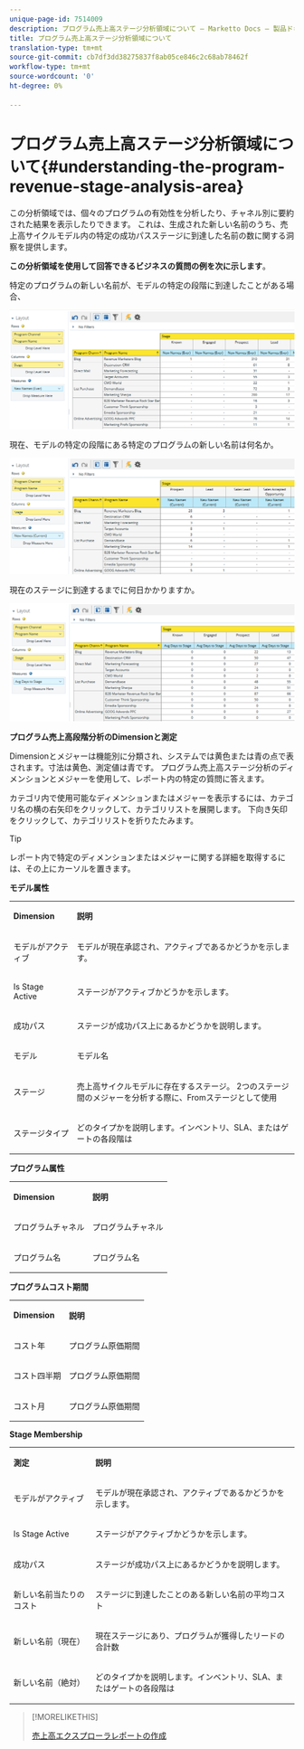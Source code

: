 ```yaml
---
unique-page-id: 7514009
description: プログラム売上高ステージ分析領域について — Marketto Docs — 製品ドキュメント
title: プログラム売上高ステージ分析領域について
translation-type: tm+mt
source-git-commit: cb7df3dd38275837f8ab05ce846c2c68ab78462f
workflow-type: tm+mt
source-wordcount: '0'
ht-degree: 0%

---
```



# プログラム売上高ステージ分析領域について{#understanding-the-program-revenue-stage-analysis-area}

この分析領域では、個々のプログラムの有効性を分析したり、チャネル別に要約された結果を表示したりできます。 これは、生成された新しい名前のうち、売上高サイクルモデル内の特定の成功パスステージに到達した名前の数に関する洞察を提供します。

**この分析領域を使用して回答できるビジネスの質問の例を次に示します**。

特定のプログラムの新しい名前が、モデルの特定の段階に到達したことがある場合、

![](assets/one-3.png)

現在、モデルの特定の段階にある特定のプログラムの新しい名前は何名か。

![](assets/two-3.png)

現在のステージに到達するまでに何日かかりますか。

![](assets/three-3.png)

**プログラム売上高段階分析のDimensionと測定**

Dimensionとメジャーは機能別に分類され、システムでは黄色または青の点で表されます。寸法は黄色、測定値は青です。 プログラム売上高ステージ分析のディメンションとメジャーを使用して、レポート内の特定の質問に答えます。

カテゴリ内で使用可能なディメンションまたはメジャーを表示するには、カテゴリ名の横の右矢印をクリックして、カテゴリリストを展開します。 下向き矢印をクリックして、カテゴリリストを折りたたみます。

>[!TIP]
>
>レポート内で特定のディメンションまたはメジャーに関する詳細を取得するには、その上にカーソルを置きます。

**モデル属性**

<table> 
 <tbody> 
  <tr> 
   <td colspan="1" rowspan="1"><strong>Dimension</strong></td> 
   <td colspan="1" rowspan="1"><p><strong>説明</strong></p></td> 
  </tr> 
  <tr> 
   <td colspan="1" rowspan="1"><p>モデルがアクティブ</p></td> 
   <td colspan="1" rowspan="1"><p>モデルが現在承認され、アクティブであるかどうかを示します。</p></td> 
  </tr> 
  <tr> 
   <td colspan="1" rowspan="1"><p>Is Stage Active</p></td> 
   <td colspan="1" rowspan="1"><p>ステージがアクティブかどうかを示します。</p></td> 
  </tr> 
  <tr> 
   <td colspan="1" rowspan="1"><p>成功パス</p></td> 
   <td colspan="1" rowspan="1"><p>ステージが成功パス上にあるかどうかを説明します。</p></td> 
  </tr> 
  <tr> 
   <td colspan="1" rowspan="1"><p>モデル</p></td> 
   <td colspan="1" rowspan="1"><p>モデル名</p></td> 
  </tr> 
  <tr> 
   <td colspan="1" rowspan="1"><p>ステージ</p></td> 
   <td colspan="1" rowspan="1"><p>売上高サイクルモデルに存在するステージ。 2つのステージ間のメジャーを分析する際に、Fromステージとして使用</p></td> 
  </tr> 
  <tr> 
   <td colspan="1" rowspan="1"><p>ステージタイプ</p></td> 
   <td colspan="1" rowspan="1"><p>どのタイプかを説明します。インベントリ、SLA、またはゲートの各段階は</p></td> 
  </tr> 
 </tbody> 
</table>

**プログラム属性**

<table> 
 <tbody> 
  <tr> 
   <td colspan="1" rowspan="1"><p><strong>Dimension</strong></p></td> 
   <td colspan="1" rowspan="1"><p><strong>説明</strong></p></td> 
  </tr> 
  <tr> 
   <td colspan="1" rowspan="1"><p>プログラムチャネル</p></td> 
   <td colspan="1" rowspan="1"><p>プログラムチャネル</p></td> 
  </tr> 
  <tr> 
   <td colspan="1" rowspan="1"><p>プログラム名</p></td> 
   <td colspan="1" rowspan="1"><p>プログラム名</p></td> 
  </tr> 
 </tbody> 
</table>

**プログラムコスト期間**

<table> 
 <tbody> 
  <tr> 
   <td colspan="1" rowspan="1"><p><strong>Dimension</strong></p></td> 
   <td colspan="1" rowspan="1"><p><strong>説明</strong></p></td> 
  </tr> 
  <tr> 
   <td colspan="1" rowspan="1"><p>コスト年</p></td> 
   <td colspan="1" rowspan="1"><p>プログラム原価期間</p></td> 
  </tr> 
  <tr> 
   <td colspan="1" rowspan="1"><p>コスト四半期</p></td> 
   <td colspan="1" rowspan="1"><p>プログラム原価期間</p></td> 
  </tr> 
  <tr> 
   <td colspan="1" rowspan="1"><p>コスト月</p></td> 
   <td colspan="1" rowspan="1"><p>プログラム原価期間</p></td> 
  </tr> 
 </tbody> 
</table>

**Stage Membership**

<table> 
 <tbody> 
  <tr> 
   <td colspan="1" rowspan="1"><p><strong>測定</strong></p></td> 
   <td colspan="1" rowspan="1"><p><strong>説明</strong></p></td> 
  </tr> 
  <tr> 
   <td colspan="1" rowspan="1"><p>モデルがアクティブ</p></td> 
   <td colspan="1" rowspan="1"><p>モデルが現在承認され、アクティブであるかどうかを示します。</p></td> 
  </tr> 
  <tr> 
   <td colspan="1" rowspan="1"><p>Is Stage Active</p></td> 
   <td colspan="1" rowspan="1"><p>ステージがアクティブかどうかを示します。</p></td> 
  </tr> 
  <tr> 
   <td colspan="1" rowspan="1"><p>成功パス</p></td> 
   <td colspan="1" rowspan="1"><p>ステージが成功パス上にあるかどうかを説明します。</p></td> 
  </tr> 
  <tr> 
   <td colspan="1" rowspan="1"><p>新しい名前当たりのコスト</p></td> 
   <td colspan="1" rowspan="1"><p>ステージに到達したことのある新しい名前の平均コスト</p></td> 
  </tr> 
  <tr> 
   <td colspan="1" rowspan="1"><p>新しい名前（現在）</p></td> 
   <td colspan="1" rowspan="1"><p>現在ステージにあり、プログラムが獲得したリードの合計数</p></td> 
  </tr> 
  <tr> 
   <td colspan="1" rowspan="1"><p>新しい名前（絶対）</p></td> 
   <td colspan="1" rowspan="1"><p>どのタイプかを説明します。インベントリ、SLA、またはゲートの各段階は</p></td> 
  </tr> 
 </tbody> 
</table>

>[!MORELIKETHIS]
>
>[売上高エクスプローラレポートの作成](/help/marketo/product-docs/reporting/revenue-cycle-analytics/revenue-explorer/create-a-revenue-explorer-report.md)
